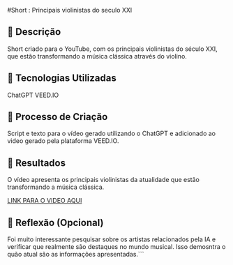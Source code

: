 #Short : Principais violinistas do seculo XXI

## 📒 Descrição
Short criado para o YouTube, com os principais violinistas do século XXI, que estão transformando a música clássica através do violino.

## 🤖 Tecnologias Utilizadas
ChatGPT
VEED.IO

## 🧐 Processo de Criação
Script e texto para o vídeo gerado utilizando o ChatGPT e adicionado ao video gerado pela plataforma VEED.IO. 

## 🚀 Resultados
O vídeo apresenta os principais violinistas da atualidade que estão transformando a música clássica.

[LINK PARA O VIDEO AQUI](https://youtube.com/shorts/O9czfe4vSlE?feature=share)

## 💭 Reflexão (Opcional)
Foi muito interessante pesquisar sobre os artistas relacionados pela IA e verificar que realmente são destaques no mundo musical. Isso demosntra o quão atual são as informações apresentadas.```
